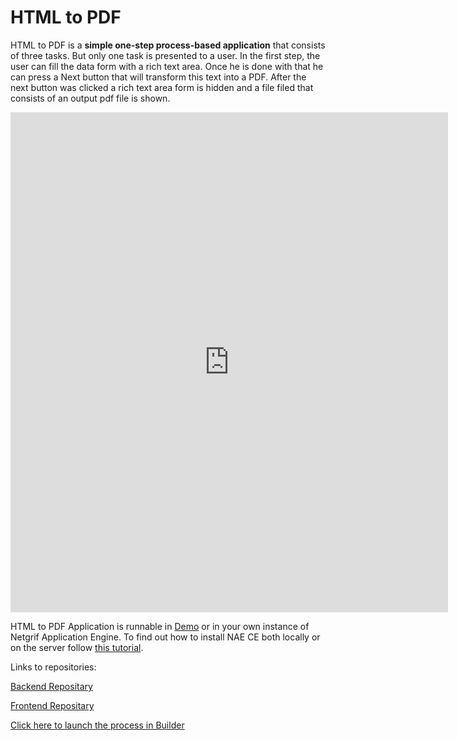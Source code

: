 # HTML to PDF

HTML to PDF is a **simple one-step process-based application** that consists of three tasks. But only one task is presented to a user. In the first step, the user can fill the data form with a rich text area. Once he is done with that he can press a Next button that will transform this text into a PDF. After the next button was clicked a rich text area form is hidden and a file filed that consists of an output pdf file is shown.

<iframe width="700" height="800" src="https://www.youtube.com/embed/lOkMjuRKlS8" title="YouTube video player"
frameborder="0" allow="accelerometer; autoplay; clipboard-write; encrypted-media; gyroscope; picture-in-picture"
allowfullscreen></iframe>

HTML to PDF Application is runnable in [Demo](https://etask.netgrif.cloud/) or in your own instance 
of Netgrif Application Engine. To find out how to install NAE CE both locally or on the server
follow [this tutorial](tutorials/nae-ce-starter.md).

Links to repositories:

[Backend Repositary](https://github.com/petrovicLubos/smallAppShowcaseBackend)

[Frontend Repositary](https://github.com/petrovicLubos/smallAppShowcaseFrontend)


[Click here to launch the process in Builder](https://builder.netgrif.com/modeler?modelUrl=https://academy.netgrif.com/examples/html2pdf/html2pdf.xml)